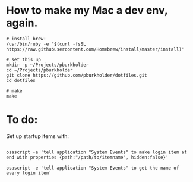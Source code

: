 # How to make my Mac a dev env, again.

```
# install brew:
/usr/bin/ruby -e "$(curl -fsSL https://raw.githubusercontent.com/Homebrew/install/master/install)"

# set this up
mkdir -p ~/Projects/pburkholder
cd ~/Projects/pburkholder
git clone https://github.com/pburkholder/dotfiles.git
cd dotfiles

# make
make
```

# To do:

Set up startup items with:

```

osascript -e 'tell application "System Events" to make login item at end with properties {path:"/path/to/itemname", hidden:false}'

osascript -e 'tell application "System Events" to get the name of every login item'
```
